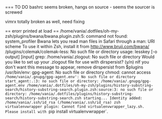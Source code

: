 === TO DO
bashrc seems broken, hangs on source - seems the sourcer is screwed

vimrx totally broken as well, need fixing


== erorr printed at load ==
/home/vania/.dotfiles/oh-my-zsh/plugins/bwana/bwana.plugin.zsh:5: command not found: system_profiler
Bwana lets you read man files in Safari through a man: URI scheme
To use it within Zsh, install it from http://www.bruji.com/bwana/
/plugins/colemak/colemak-less: No such file or directory
usage: lesskey [-o output] [input]
grep: /home/vania/.zlogout: No such file or directory
Would you like to set up your .zlogout file for use with dirspersist? (y/n) nIf you don't want this message to appear, remove dirspersist from $plugins
/usr/bin/env: gpg-agent: No such file or directory
chmod: cannot access `/home/vania/.gnupg/gpg-agent.env': No such file or directory
start_agent:.:3: no such file or directory: /home/vania/.gnupg/gpg-agent.env
/home/vania/.dotfiles/oh-my-zsh/plugins/history-substring-search/history-substring-search.plugin.zsh:source:3: no such file or directory: /home/vania/.dotfiles/plugins/history-substring-search/history-substring-search.zsh
starting...
Identity added: /home/vania/.ssh/id_rsa (/home/vania/.ssh/id_rsa)
zsh virtualenvwrapper plugin: Cannot find virtualenvwrapper_lazy.sh. Please install with `pip install virtualenvwrapper`.

